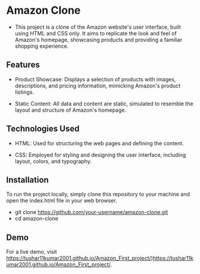 # Amazon Clone
  - This project is a clone of the Amazon website's user interface, built using HTML and CSS only. It aims to replicate the look and feel of Amazon's homepage, showcasing products and providing a familiar shopping experience.

## Features
  - Product Showcase: Displays a selection of products with images, descriptions, and pricing information, mimicking Amazon's product listings.

  - Static Content: All data and content are static, simulated to resemble the layout and structure of Amazon's homepage.

## Technologies Used
  - HTML: Used for structuring the web pages and defining the content.

  - CSS: Employed for styling and designing the user interface, including layout, colors, and typography.

## Installation
To run the project locally, simply clone this repository to your machine and open the index.html file in your web browser.
   - git clone https://github.com/your-username/amazon-clone.git
   - cd amazon-clone
## Demo
For a live demo, visit https://tushar11kumar2001.github.io/Amazon_First_project/)https://tushar11kumar2001.github.io/Amazon_First_project/.

